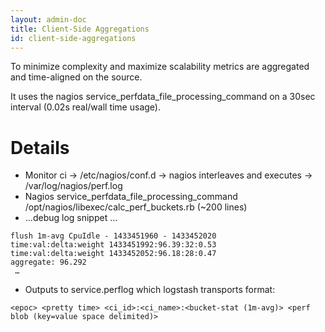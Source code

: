```yaml
---
layout: admin-doc
title: Client-Side Aggregations
id: client-side-aggregations
---
```


To minimize complexity and maximize scalability metrics are aggregated and time-aligned on the source.  

It uses the nagios service_perfdata_file_processing_command on a 30sec interval (0.02s real/wall time usage).

# Details

* Monitor ci -> /etc/nagios/conf.d -> nagios interleaves and executes -> /var/log/nagios/perf.log
* Nagios service_perfdata_file_processing_command  /opt/nagios/libexec/calc_perf_buckets.rb (~200 lines)
* ...debug log snippet …

~~~
flush 1m-avg CpuIdle - 1433451960 - 1433452020
time:val:delta:weight 1433451992:96.39:32:0.53
time:val:delta:weight 1433452052:96.18:28:0.47
aggregate: 96.292
 …
~~~

* Outputs to service.perflog which logstash transports
format:

~~~
<epoc> <pretty time> <ci_id>:<ci_name>:<bucket-stat (1m-avg)> <perf blob (key=value space delimited)>
~~~
